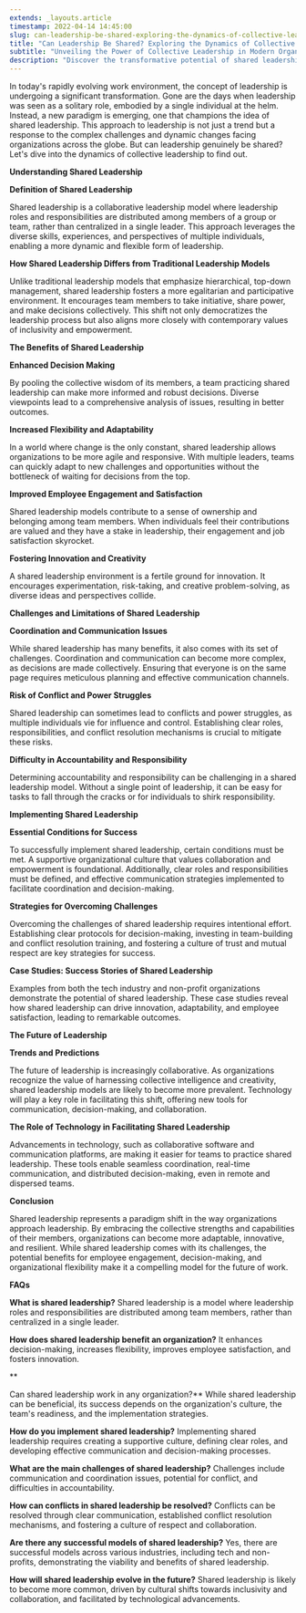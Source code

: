 ```yaml
---
extends: _layouts.article
timestamp: 2022-04-14 14:45:00
slug: can-leadership-be-shared-exploring-the-dynamics-of-collective-leadership
title: "Can Leadership Be Shared? Exploring the Dynamics of Collective Leadership"
subtitle: "Unveiling the Power of Collective Leadership in Modern Organizations"
description: "Discover the transformative potential of shared leadership, where collaborative decision-making and collective responsibility redefine success in today's dynamic work environment."
---
```


In today's rapidly evolving work environment, the concept of leadership is undergoing a significant transformation. Gone are the days when leadership was seen as a solitary role, embodied by a single individual at the helm. Instead, a new paradigm is emerging, one that champions the idea of shared leadership. This approach to leadership is not just a trend but a response to the complex challenges and dynamic changes facing organizations across the globe. But can leadership genuinely be shared? Let's dive into the dynamics of collective leadership to find out.

**Understanding Shared Leadership**

**Definition of Shared Leadership**

Shared leadership is a collaborative leadership model where leadership roles and responsibilities are distributed among members of a group or team, rather than centralized in a single leader. This approach leverages the diverse skills, experiences, and perspectives of multiple individuals, enabling a more dynamic and flexible form of leadership.

**How Shared Leadership Differs from Traditional Leadership Models**

Unlike traditional leadership models that emphasize hierarchical, top-down management, shared leadership fosters a more egalitarian and participative environment. It encourages team members to take initiative, share power, and make decisions collectively. This shift not only democratizes the leadership process but also aligns more closely with contemporary values of inclusivity and empowerment.

**The Benefits of Shared Leadership**

**Enhanced Decision Making**

By pooling the collective wisdom of its members, a team practicing shared leadership can make more informed and robust decisions. Diverse viewpoints lead to a comprehensive analysis of issues, resulting in better outcomes.

**Increased Flexibility and Adaptability**

In a world where change is the only constant, shared leadership allows organizations to be more agile and responsive. With multiple leaders, teams can quickly adapt to new challenges and opportunities without the bottleneck of waiting for decisions from the top.

**Improved Employee Engagement and Satisfaction**

Shared leadership models contribute to a sense of ownership and belonging among team members. When individuals feel their contributions are valued and they have a stake in leadership, their engagement and job satisfaction skyrocket.

**Fostering Innovation and Creativity**

A shared leadership environment is a fertile ground for innovation. It encourages experimentation, risk-taking, and creative problem-solving, as diverse ideas and perspectives collide.

**Challenges and Limitations of Shared Leadership**

**Coordination and Communication Issues**

While shared leadership has many benefits, it also comes with its set of challenges. Coordination and communication can become more complex, as decisions are made collectively. Ensuring that everyone is on the same page requires meticulous planning and effective communication channels.

**Risk of Conflict and Power Struggles**

Shared leadership can sometimes lead to conflicts and power struggles, as multiple individuals vie for influence and control. Establishing clear roles, responsibilities, and conflict resolution mechanisms is crucial to mitigate these risks.

**Difficulty in Accountability and Responsibility**

Determining accountability and responsibility can be challenging in a shared leadership model. Without a single point of leadership, it can be easy for tasks to fall through the cracks or for individuals to shirk responsibility.

**Implementing Shared Leadership**

**Essential Conditions for Success**

To successfully implement shared leadership, certain conditions must be met. A supportive organizational culture that values collaboration and empowerment is foundational. Additionally, clear roles and responsibilities must be defined, and effective communication strategies implemented to facilitate coordination and decision-making.

**Strategies for Overcoming Challenges**

Overcoming the challenges of shared leadership requires intentional effort. Establishing clear protocols for decision-making, investing in team-building and conflict resolution training, and fostering a culture of trust and mutual respect are key strategies for success.

**Case Studies: Success Stories of Shared Leadership**

Examples from both the tech industry and non-profit organizations demonstrate the potential of shared leadership. These case studies reveal how shared leadership can drive innovation, adaptability, and employee satisfaction, leading to remarkable outcomes.

**The Future of Leadership**

**Trends and Predictions**

The future of leadership is increasingly collaborative. As organizations recognize the value of harnessing collective intelligence and creativity, shared leadership models are likely to become more prevalent. Technology will play a key role in facilitating this shift, offering new tools for communication, decision-making, and collaboration.

**The Role of Technology in Facilitating Shared Leadership**

Advancements in technology, such as collaborative software and communication platforms, are making it easier for teams to practice shared leadership. These tools enable seamless coordination, real-time communication, and distributed decision-making, even in remote and dispersed teams.

**Conclusion**

Shared leadership represents a paradigm shift in the way organizations approach leadership. By embracing the collective strengths and capabilities of their members, organizations can become more adaptable, innovative, and resilient. While shared leadership comes with its challenges, the potential benefits for employee engagement, decision-making, and organizational flexibility make it a compelling model for the future of work.

**FAQs**

**What is shared leadership?**
Shared leadership is a model where leadership roles and responsibilities are distributed among team members, rather than centralized in a single leader.

**How does shared leadership benefit an organization?**
It enhances decision-making, increases flexibility, improves employee satisfaction, and fosters innovation.

**

Can shared leadership work in any organization?**
While shared leadership can be beneficial, its success depends on the organization's culture, the team's readiness, and the implementation strategies.

**How do you implement shared leadership?**
Implementing shared leadership requires creating a supportive culture, defining clear roles, and developing effective communication and decision-making processes.

**What are the main challenges of shared leadership?**
Challenges include communication and coordination issues, potential for conflict, and difficulties in accountability.

**How can conflicts in shared leadership be resolved?**
Conflicts can be resolved through clear communication, established conflict resolution mechanisms, and fostering a culture of respect and collaboration.

**Are there any successful models of shared leadership?**
Yes, there are successful models across various industries, including tech and non-profits, demonstrating the viability and benefits of shared leadership.

**How will shared leadership evolve in the future?**
Shared leadership is likely to become more common, driven by cultural shifts towards inclusivity and collaboration, and facilitated by technological advancements.
